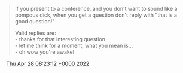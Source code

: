 > If you present to a conference, and you don't want to sound like a pompous dick, when you get a question don't reply with "that is a good question\!"  
>   
> Valid replies are:  
> \- thanks for that interesting question  
> \- let me think for a moment, what you mean is\.\.\.  
> \- oh wow you're awake\!

<img src="../../media/tweet.ico" width="12" /> [Thu Apr 28 08:23:12 +0000 2022](https://twitter.com/DromerDenker/status/1519593058978959361)